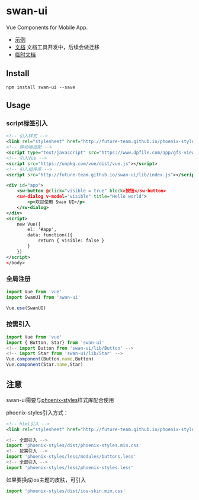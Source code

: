 # swan-ui
Vue Components for Mobile App.

- [示例](https://future-team.github.io/swan-ui/examples/index.html#/)
- [文档](http://future-team.github.io/swan-ui/doc/index.html) 文档工具开发中，后续会做迁移
- [临时文档](https://github.com/future-team/swan-ui/tree/master/examples/doc)

## Install

```
npm install swan-ui --save
```

## Usage

### script标签引入
```xml
<!-- 引入样式 -->
<link rel="stylesheet" href="http://future-team.github.io/phoenix-styles/dist/phoenix-styles.min.css" />
<!-- 移动端适配 -->
<script type="text/javascript" src="https://www.dpfile.com/app/gfs-viewport/gfs-viewport.js"></script>
<!-- 引入Vue -->
<script src="https://unpkg.com/vue/dist/vue.js"></script>
<!-- 引入组件库 -->
<script src="http://future-team.github.io/swan-ui/lib/index.js"></script>
```

```xml
<div id="app">
    <sw-button @click="visible = true" block>按钮</sw-button>
    <sw-dialog v-model="visible" title="Hello world">
        <p>欢迎使用 Swan UI</p>
    </sw-dialog>
</div>
<script>
    new Vue({
        el: '#app',
        data: function(){
            return { visible: false }
        }
    })
</script>
</body>

```

### 全局注册

```javascript
import Vue from 'vue'
import SwanUI from 'swan-ui'

Vue.use(SwanUI)
```

### 按需引入

```javascript
import Vue from 'vue'
import { Button, Star} from 'swan-ui'
<!-- import Button from 'swan-ui/lib/Button' -->
<!-- import Star from 'swan-ui/lib/Star' -->
Vue.component(Button.name,Button)
Vue.component(Star.name,Star)
```

## 注意

swan-ui需要与[phoenix-styles](http://future-team.github.io/phoenix-styles/example/index.html)样式库配合使用

phoenix-styles引入方式：

```xml
<!-- html引入 -->
<link rel="stylesheet" href="http://future-team.github.io/phoenix-styles/dist/phoenix-styles.min.css" />
```
```javascript
<!-- 全部引入 -->
import 'phoenix-styles/dist/phoenix-styles.min.css'
<!-- 按需引入 -->
import 'phoenix-styles/less/modules/buttons.less'
<!-- 全部引入 -->
import 'phoenix-styles/less/phoenix-styles.less'
```

如果要换成ios主题的皮肤，可引入

```javascript
import 'phoenix-styles/dist/ios-skin.min.css'
```



